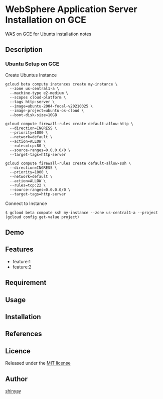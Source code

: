 # WebSphere Application Server Installation on GCE

WAS on GCE for Ubunts installation notes

## Description
### Ubuntu Setup on GCE
Create Ubuntus Instance
```
gcloud beta compute instances create my-instance \
  --zone us-central1-a \
  --machine-type e2-medium \
  --scopes cloud-platform \
  --tags http-server \
  --image=ubuntu-2004-focal-v20210325 \
  --image-project=ubuntu-os-cloud \
  --boot-disk-size=10GB

gcloud compute firewall-rules create default-allow-http \
  --direction=INGRESS \
  --priority=1000 \
  --network=default \
  --action=ALLOW \
  --rules=tcp:80 \
  --source-ranges=0.0.0.0/0 \
  --target-tags=http-server

gcloud compute firewall-rules create default-allow-ssh \
  --direction=INGRESS \
  --priority=1000 \
  --network=default \
  --action=ALLOW \
  --rules=tcp:22 \
  --source-ranges=0.0.0.0/0 \
  --target-tags=http-server
```

Connect to Instance
```
$ gcloud beta compute ssh my-instance --zone us-central1-a --project (gcloud config get-value project)
```

## Demo

## Features

- feature:1
- feature:2

## Requirement

## Usage

## Installation

## References

## Licence

Released under the [MIT license](https://gist.githubusercontent.com/shinyay/56e54ee4c0e22db8211e05e70a63247e/raw/34c6fdd50d54aa8e23560c296424aeb61599aa71/LICENSE)

## Author

[shinyay](https://github.com/shinyay)
